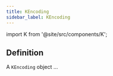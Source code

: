 ```yaml
---
title: KEncoding
sidebar_label: KEncoding
---
```


import K from '@site/src/components/K';

## Definition

A `KEncoding` object ...